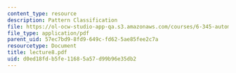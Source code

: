 ```yaml
---
content_type: resource
description: Pattern Classification
file: https://ol-ocw-studio-app-qa.s3.amazonaws.com/courses/6-345-automatic-speech-recognition-spring-2003/d0ed18fdb5fe11685a57d99b96e35db2_lecture8.pdf
file_type: application/pdf
parent_uid: 57ec7bd9-8fd9-649c-fd62-5ae85fee2c7a
resourcetype: Document
title: lecture8.pdf
uid: d0ed18fd-b5fe-1168-5a57-d99b96e35db2
---
```

